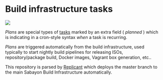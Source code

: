 # Build infrastructure tasks

![](https://media.giphy.com/media/l3vR6aasfs0Ae3qdG/giphy.gif)

*Plans* are special types of [tasks](https://mottainaici.github.io/docs/usage/tasksandpipelines/#tasks) marked by an extra field ( *planned* ) which is indicating in a cron-style syntax *when* a task is recurring.

*Plans* are triggered automatically from the build infrastructure, used typically to start nightly build pipelines for releasing ISOs, repository/package build, Docker images, Vagrant box generation, etc..

This repository is parsed by [Replicant](https://github.com/MottainaiCI/replicant) which deploys the master branch to the main Sabayon Build Infrastructure automatically.

